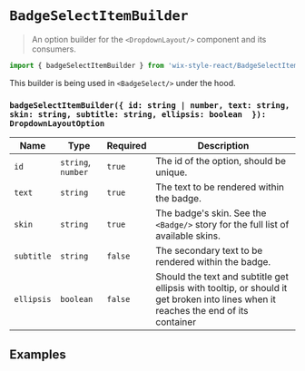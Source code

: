 # `BadgeSelectItemBuilder`

> An option builder for the `<DropdownLayout/>` component and its consumers.

```js
import { badgeSelectItemBuilder } from 'wix-style-react/BadgeSelectItemBuilder';
```

This builder is being used in `<BadgeSelect/>` under the hood.

### `badgeSelectItemBuilder({ id: string | number, text: string, skin: string, subtitle: string, ellipsis: boolean  }): DropdownLayoutOption`

| Name | Type | Required | Description |
| ---- | ---- | -------- | ----------- |
| `id`   | `string`, `number` | `true` | The id of the option, should be unique. |
| `text` | `string` | `true` | The text to be rendered within the badge. |
| `skin` | `string` | `true` | The badge's skin. See the `<Badge/>` story for the full list of available skins. |
| `subtitle` | `string` | `false` |  The secondary text to be rendered within the badge. |
| `ellipsis` | `boolean` | `false` | Should the text and subtitle get ellipsis with tooltip, or should it get broken into lines when it reaches the end of its container |

## Examples
